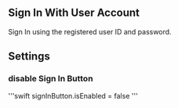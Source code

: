 ## Sign In With User Account
Sign In using the registered user ID and password.

## Settings

### disable Sign In Button

'''swift
signInButton.isEnabled = false
'''
